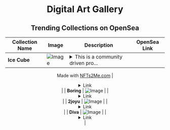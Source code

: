 <div align="center">

# Digital Art Gallery

## Trending Collections on OpenSea

| Collection Name                       | Image                                                                                     | Description                       | OpenSea Link                                                                                          |
|---------------------------------------|-------------------------------------------------------------------------------------------|-----------------------------------|--------------------------------------------------------------------------------------------------------|
| **Ice Cube** | ![Image](https://i.seadn.io/s/raw/files/ca3bcef38147beacec7a9f42d7a916f6.webp?w=500&auto=format?w=200&auto=format) | <details><summary>This is a community driven pro...</summary>This is a community driven project

Made with [NFTs2Me.com](https://nfts2me.com/)</details> | <details><summary>Link</summary>[Ice Cube](https://opensea.io/collection/ice-cube-14)</details> |
| **Boring** | ![Image](https://i.seadn.io/s/raw/files/f03aa9abb3ce94233ebc88f2376cc544.webp?w=500&auto=format?w=200&auto=format) |  | <details><summary>Link</summary>[Boring](https://opensea.io/collection/boring-28)</details> |
| **2joyu** | ![Image](https://i.seadn.io/s/raw/files/3734395967e39db42486a63b711049ea.png?w=500&auto=format?w=200&auto=format) |  | <details><summary>Link</summary>[2joyu](https://opensea.io/collection/2joyu)</details> |
| **Diva** | ![Image](https://i.seadn.io/s/raw/files/6568055da4411164d702d23bd330e7ae.jpg?w=500&auto=format?w=200&auto=format) |  | <details><summary>Link</summary>[Diva](https://opensea.io/collection/diva-33)</details> |

</div>